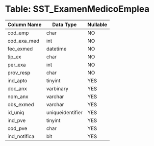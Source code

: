 # Table: SST_ExamenMedicoEmplea

| Column Name | Data Type | Nullable |
|-------------|-----------|----------|
| cod_emp | char | NO |
| cod_exa_med | int | NO |
| fec_exmed | datetime | NO |
| tip_ex | char | NO |
| per_exa | int | NO |
| prov_resp | char | NO |
| ind_apto | tinyint | YES |
| doc_anx | varbinary | YES |
| nom_anx | varchar | YES |
| obs_exmed | varchar | YES |
| id_uniq | uniqueidentifier | YES |
| ind_pve | tinyint | YES |
| cod_pve | char | YES |
| ind_notifica | bit | YES |

